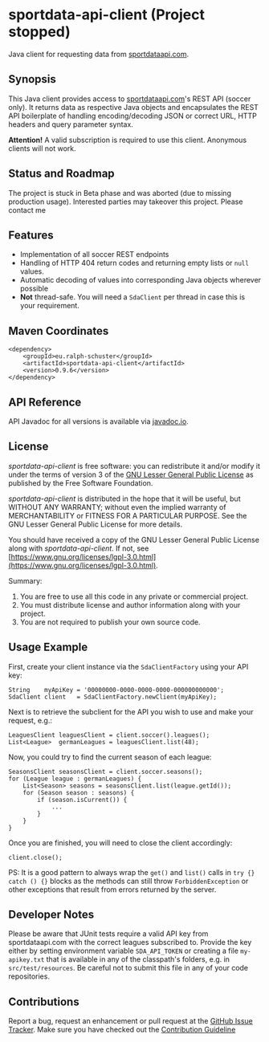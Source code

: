 # sportdata-api-client (Project stopped)
Java client for requesting data from [sportdataapi.com](https://sportdataapi.com).

## Synopsis
This Java client provides access to [sportdataapi.com](https://sportdataapi.com)'s REST API (soccer only). It returns data as
respective Java objects and encapsulates the REST API boilerplate of handling encoding/decoding JSON or correct
URL, HTTP headers and query parameter syntax. 

**Attention!** A valid subscription is required to use this client. Anonymous clients will not work.

## Status and Roadmap
The project is stuck in Beta phase and was aborted (due to missing production usage). Interested parties may takeover this project. Please contact me

## Features
* Implementation of all soccer REST endpoints
* Handling of HTTP 404 return codes and returning empty lists or `null` values.
* Automatic decoding of values into corresponding Java objects wherever possible
* **Not** thread-safe. You will need a `SdaClient` per thread in case this is your requirement.

## Maven Coordinates

```
<dependency>
	<groupId>eu.ralph-schuster</groupId>
	<artifactId>sportdata-api-client</artifactId>
	<version>0.9.6</version>
</dependency>
```

## API Reference

API Javadoc for all versions is available via [javadoc.io](https://www.javadoc.io/doc/eu.ralph-schuster/sportdata-api-client).

## License

*sportdata-api-client* is free software: you can redistribute it and/or modify it under the terms of version 3 of the [GNU 
Lesser General Public License](LICENSE.md) as published by the Free Software Foundation.

*sportdata-api-client* is distributed in the hope that it will be useful, but WITHOUT ANY WARRANTY; without even the implied 
warranty of MERCHANTABILITY or FITNESS FOR A PARTICULAR PURPOSE.  See the GNU Lesser General Public 
License for more details.

You should have received a copy of the GNU Lesser General Public License along with *sportdata-api-client*.  If not, see 
[https://www.gnu.org/licenses/lgpl-3.0.html](https://www.gnu.org/licenses/lgpl-3.0.html).

Summary:
 1. You are free to use all this code in any private or commercial project. 
 2. You must distribute license and author information along with your project.
 3. You are not required to publish your own source code.

## Usage Example
First, create your client instance via the `SdaClientFactory` using your API key:

```
String    myApiKey = '00000000-0000-0000-0000-000000000000';
SdaClient client   = SdaClientFactory.newClient(myApiKey);
```

Next is to retrieve the subclient for the API you wish to use and make your request, e.g.:

```
LeaguesClient leaguesClient = client.soccer().leagues();
List<League>  germanLeagues = leaguesClient.list(48);
```

Now, you could try to find the current season of each league:

```
SeasonsClient seasonsClient = client.soccer.seasons();
for (League league : germanLeagues) {
	List<Season> seasons = seasonsClient.list(league.getId());
	for (Season season : seasons) {
		if (season.isCurrent()) {
			...
		}
	}
}
```

Once you are finished, you will need to close the client accordingly:

```
client.close();
```

PS: It is a good pattern to always wrap the `get()` and `list()` calls in `try {} catch () {}` blocks
as the methods can still throw ``ForbiddenException`` or other exceptions that result from errors returned by the server.

## Developer Notes
Please be aware that JUnit tests require a valid API key from sportdataapi.com with the correct leagues subscribed to. Provide
the key either by setting environment variable `SDA_API_TOKEN` or creating a file `my-apikey.txt` that is available
in any of the classpath's folders, e.g. in `src/test/resources`. Be careful not to submit this file in any of your
code repositories.

## Contributions

Report a bug, request an enhancement or pull request at the [GitHub Issue Tracker](https://github.com/technicalguru/sportdata-api-client/issues). 
Make sure you have checked out the [Contribution Guideline](CONTRIBUTING.md)

 
